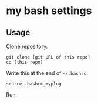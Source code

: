 # my bash settings

## Usage

Clone repository.

```
git clone [git URL of this repo]
cd [this repo]
```

Write this at the end of `~/.bashrc`.

```
source .bashrc_myplug
```

Run  
